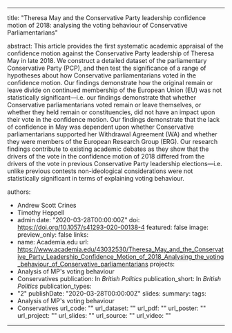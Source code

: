 ---
title: "Theresa May and the Conservative Party leadership confidence motion of 2018: analysing the voting behaviour of Conservative Parliamentarians"

abstract: This article provides the first systematic academic appraisal of the confidence motion against the Conservative Party leadership of Theresa May in late 2018. We construct a detailed dataset of the parliamentary Conservative Party (PCP), and then test the significance of a range of hypotheses about how Conservative parliamentarians voted in the confidence motion. Our findings demonstrate how the original remain or leave divide on continued membership of the European Union (EU) was not statistically significant—i.e. our findings demonstrate that whether Conservative parliamentarians voted remain or leave themselves, or whether they held remain or constituencies, did not have an impact upon their vote in the confidence motion. Our findings demonstrate that the lack of confidence in May was dependent upon whether Conservative parliamentarians supported her Withdrawal Agreement (WA) and whether they were members of the European Research Group (ERG). Our research findings contribute to existing academic debates as they show that the drivers of the vote in the confidence motion of 2018 differed from the drivers of the vote in previous Conservative Party leadership elections—i.e. unlike previous contests non-ideological considerations were not statistically significant in terms of explaining voting behaviour.

authors:
- Andrew Scott Crines
- Timothy Heppell
- admin
date: "2020-03-28T00:00:00Z"
doi: https://doi.org/10.1057/s41293-020-00138-4
featured: false
image:
  preview_only: false
links:
- name: Academia.edu
  url: https://www.academia.edu/43032530/Theresa_May_and_the_Conservative_Party_Leadership_Confidence_Motion_of_2018_Analysing_the_voting_behaviour_of_Conservative_parliamentarians
projects:
- Analysis of MP's voting behaviour
- Conservatives
publication: In *British Politics*
publication_short: In *British Politics*
publication_types:
- "2"
publishDate: "2020-03-28T00:00:00Z"
slides: 
summary:
tags:
- Analysis of MP's voting behaviour
- Conservatives
url_code: ""
url_dataset: ""
url_pdf: ""
url_poster: ""
url_project: ""
url_slides: ""
url_source: ""
url_video: ""
------